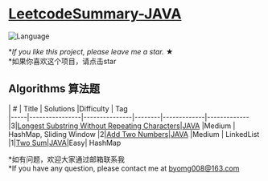 # [LeetcodeSummary-JAVA](https://leetcode.com/problemset/algorithms/) 
![Language](https://img.shields.io/badge/language-Java%20%2F%20MySQL-blue.svg) 

*_If you like this project, please leave me a star._ &#9733;<br/>*如果你喜欢这个项目，请点击star

## Algorithms 算法题

|  #  |      Title     |   Solutions   |Difficulty  | Tag                   
|-----|----------------|---------------|--------|-------------|-------------
|3|[Longest Substring Without Repeating Characters](https://leetcode.com/problems/longest-substring-without-repeating-characters/)|[JAVA](../master/src/main/java/com/fishercoder/solutions/_3.java) |Medium | HashMap, Sliding Window
|2|[Add Two Numbers](https://leetcode.com/problems/add-two-numbers/)|[JAVA](../master/src/main/java/com/fishercoder/solutions/_2.java) |Medium | LinkedList
|1|[Two Sum](https://leetcode.com/problems/two-sum/)|[JAVA](../master/src/main/java/com/Leetcode1-100/Leetcode1)|Easy| HashMap 


*如有问题，欢迎大家通过邮箱联系我 <br/>*If you have any question, please contact me at byomg008@163.com
